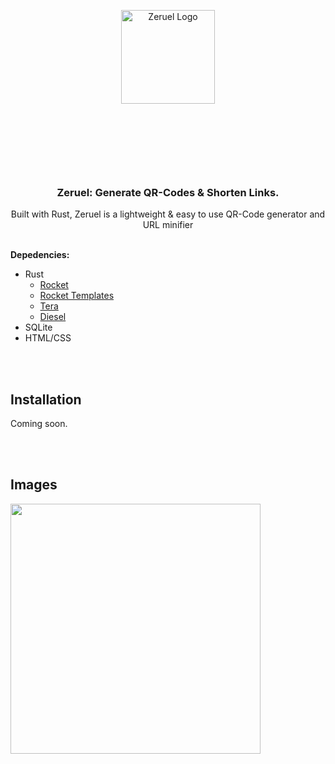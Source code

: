 <p align="center"><a href="#" target="_blank" rel="noreferrer noopener"><img width="150" alt="Zeruel Logo" src="https://media.discordapp.net/attachments/590667063165583409/1129305206400757830/Zeruallogoo.png?width=682&height=682"></a></p>
<h1 align="center"><br></h1>

<br/>
<h3 align="center"> Zeruel: Generate QR-Codes & Shorten Links.</h3>

<p align="center">Built with Rust, Zeruel is a lightweight & easy to use QR-Code generator and URL minifier<br><br></p>

<p><strong>Depedencies:</strong>
<ul>
  <li>Rust
    <ul>
        <li><a href="https://crates.io/crates/rocket">Rocket</a></li>
        <li><a href="https://crates.io/crates/rocket_dyn_templates">Rocket Templates</a></li>
        <li><a href="https://crates.io/crates/tera">Tera</a></li>
        <li><a href="https://crates.io/crates/diesel">Diesel</a></li>
    </ul>
  </li>
  <li>SQLite</li>
  <li>HTML/CSS</li>
</ul> 
</p>


<br/><br/>
## Installation
Coming soon.

<br/><br/>
## Images

<a href="#" target="_blank" rel="noreferrer noopener"><img width="400" src="https://media.discordapp.net/attachments/590667063165583409/1129305987816357988/image.png?width=1187&height=681"></a>
